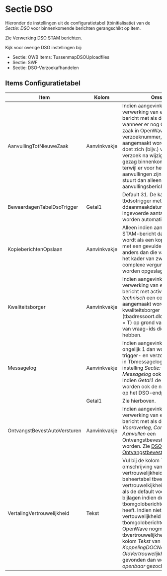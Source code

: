 # Sectie DSO

Hieronder de instellingen uit de configuratietabel (tbinitialisatie) van de _Sectie: DSO_ voor binnenkomende berichten gerangschikt op item.

Zie [Verwerking DSO STAM berichten](/docs/probleemoplossing/programmablokken/verwerking_dso_stam_berichten.md).

Kijk voor overige DSO instellingen bij:

- Sectie: OWB items: TussenmapDSOUploadfiles
- Sectie: SWF
- Sectie: DSO-Verzoekafhandelen

## Items Configuratietabel

| Item                         | Kolom        | Omschrijving                                                                                                                                                                                                                                                                                                                                                                                                                                                                                                                                                                           |
| ---------------------------- | ------------ | -------------------------------------------------------------------------------------------------------------------------------------------------------------------------------------------------------------------------------------------------------------------------------------------------------------------------------------------------------------------------------------------------------------------------------------------------------------------------------------------------------------------------------------------------------------------------------------- |
| AanvullingTotNieuweZaak      | Aanvinkvakje | Indien aangevinkt zal bij de verwerking van een DSO STAM-bericht met als doel _Aanvullen_ wanneer er nog GEEN bestaande zaak in OpenWave is voor het verzoeknummer, een nieuwe zaak aangemaakt worden. Deze situatie doet zich (bijv.) voor indien het DSO verzoek na wijzigen van bevoegd gezag binnenkomt in OpenWave terwijl er voor het originele verzoek al aanvullingen zijn geweest: het DSO stuurt dan alleen het laatste aanvullingsbericht naar OpenWave.                                                                                                                    |
| BewaardagenTabelDsoTrigger   | Getal1       | Default 31. De kaarten uit de tabel tbdsotrigger met een ddaanmaakdatum ouder dan de hier ingevoerde aantal dagen geleden, worden automatisch verwijderd.                                                                                                                                                                                                                                                                                                                                                                                                                              |
| KopieberichtenOpslaan        | Aanvinkvakje | Alleen indien aangevinkt zal een DSO STAM-bericht dat gekwalificeerd wordt als een kopiebericht (dus o.a. met een gevulde behandeldienst anders dan die van de host) toch - in het kader van zwarte gaten bij complexe vergunningen - als zaak worden opgeslagen.                                                                                                                                                                                                                                                                                                                      |
| Kwaliteitsborger             | Aanvinkvakje | Indien aangevinkt zal bij de verwerking van een DSO STAM-bericht met activiteit _bouwactiviteit technisch_ een contactadres aangemaakt worden met de rol kwaliteitsborger (tbadressoort.dldsorolkwaliteitsborger = T) op grond van de aanwezigheid van vraag-ids die daarop betrekking hebben.                                                                                                                                                                                                                                                                                         |
| Messagelog                   | Aanvinkvakje | Indien aangevinkt en _Getal1_ is ongelijk 1 dan worden alleen de valide trigger- en verzoekberichten gelogd in Tbmessagelog (mits de algemene instelling _Sectie: OWB en Item: Messagelog_ ook aangevinkt is). Indien _Getal1_ de waarde 1 heeft, dan worden ook de niet valide berichten op het DSO-endpoint gelogd.                                                                                                                                                                                                                                                                  |
|                              | Getal1       | Zie hierboven.                                                                                                                                                                                                                                                                                                                                                                                                                                                                                                                                                                         |
| OntvangstBevestAutoVersturen | Aanvinkvakje | Indien aangevinkt zal bij de verwerking van een DSO STAM-bericht met als doel _Initieren, Vooroverleg, Conceptverzoek_ of _Aanvullen_ een Ontvangstbevestigingsmail verstuurd worden. Zie [DSO Ontvangstbevestiging sturen](/docs/probleemoplossing/programmablokken/dso_ontvangstbevestiging.md).                                                                                                                                                                                                                                                                                     |
| VertalingVertrouwelijkheid   | Tekst        | Vul bij de kolom _Tekst_ de omschrijving van het vertrouwelijkheidsniveau (uit beheertabel tbvertrouwelijkheid: tegel vertrouwelkijkheidsindicatie) die geldt als de default voor vertrouwelijke DSO bijlagen indien de vertouwelijkheid (in tbomgoloberichten) de waarde T heeft. Indien niet gevonden, OF de vertouwelijkheid (in tbomgoloberichten) ius F dan zoekt OpenWave nogmaals in tbvertrouwelijkheid op grond van de kolom _Tekst_ van de Instelling _Sectie: KoppelingDOCNAARDMS Item: OloVertrouwelijkheid_, Nog niet gevonden dan wordt naar de tekst _openbaar_ gezocht |
